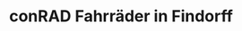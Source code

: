 ---
title: "conRAD Fahrräder in Findorff"
url: /bremen/conrad-fahrraeder-in-findorff/
shop: Fahrrad
---